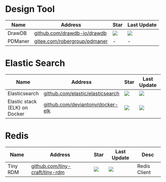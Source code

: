 # Design Tool
Name| Address | Star| Last Update
-|-|-|-|
DrawDB|[github.com/drawdb-io/drawdb](https://github.com/drawdb-io/drawdb)|<img src="https://img.shields.io/github/stars/drawdb-io/drawdb?style=for-the-badge" />|<img src="https://img.shields.io/github/last-commit/drawdb-io/drawdb?style=for-the-badge" />
PDManer|[gitee.com/robergroup/pdmaner](https://gitee.com/robergroup/pdmaner)|-|-


# Elastic Search
Name| Address | Star| Last Update| Desc
-|-|-|-|-|
Elasticsearch|[github.com/elastic/elasticsearch](https://github.com/elastic/elasticsearch)|<img src="https://img.shields.io/github/stars/elastic/elasticsearch?style=for-the-badge" />|<img src="https://img.shields.io/github/last-commit/elastic/elasticsearch?style=for-the-badge" />|DB
Elastic stack (ELK) on Docker|[github.com/deviantony/docker-elk](https://github.com/deviantony/docker-elk)|<img src="https://img.shields.io/github/stars/deviantony/docker-elk?style=for-the-badge" />|<img src="https://img.shields.io/github/last-commit/deviantony/docker-elk?style=for-the-badge" />|Quick Deploy ELK

# Redis
Name| Address | Star| Last Update| Desc
-|-|-|-|-|
Tiny RDM|[github.com/tiny-craft/tiny-rdm](https://github.com/tiny-craft/tiny-rdm)|<img src="https://img.shields.io/github/stars/tiny-craft/tiny-rdm?style=for-the-badge" />|<img src="https://img.shields.io/github/last-commit/tiny-craft/tiny-rdm?style=for-the-badge" />|Redis Client
